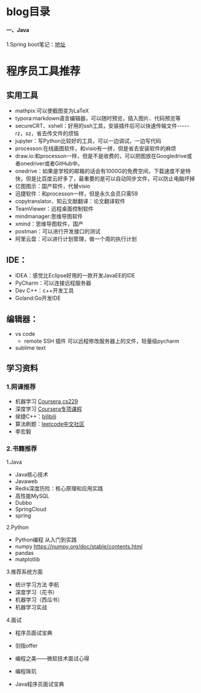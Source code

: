 # blog目录
####  一、Java

1.Spring boot笔记：[地址](https://github.com/MyXiaoxin/blog/blob/master/Java/SpringBoot.md)

# 程序员工具推荐



## 实用工具

  - mathpix:可以使截图变为LaTeX
  - typora:markdown语言编辑器，可以随时预览，插入图片、代码预览等
  - secureCRT、xshell：好用的ssh工具，安装插件后可以快速传输文件-----rz，sz，省去传文件的烦恼
  - jupyter：写Python比较好的工具，可以一边调试，一边写代码
  - processon:在线画图软件，和visio有一拼，但是省去安装软件的麻烦
  - draw.io:和processon一样，但是不是收费的，可以把图放在Googledrive或者onedriver或者GitHub中。
  - onedrive：如果是学校的邮箱的话会有1000G的免费空间，下载速度不是特快，但是比百度云好多了，最重要的是可以自动同步文件，可以防止电脑坏掉
  - 亿图图示：国产软件，代替visio
  - 迅捷软件：和processon一样，但是永久会员只需59
  - copytranslator、知云文献翻译：论文翻译软件
  - TeamViewer：远程桌面控制软件
  - mindmanager:思维导图软件
  - xmind：思维导图软件，国产
  - postman：可以进行开发接口的测试
  - 阿里云盘：可以进行计划管理，做一个周的执行计划

## IDE：

- IDEA：感觉比Eclipse好用的一款开发JavaEE的IDE
- PyCharm：可以连接远程服务器
- Dev C++：c++开发工具
- Goland:Go开发IDE

## 编辑器：

- vs code
  - remote SSH 插件        可以远程修改服务器上的文件，轻量级pycharm
- sublime text

## 学习资料

### 1.网课推荐

  - 机器学习   [Coursera  cs229](https://study.163.com/course/courseMain.htm?courseId=1004570029)
  - 深度学习   [Coursera专项课程](https://mooc.study.163.com/smartSpec/detail/1001319001.htm)
  - 侯捷C++：[bilibili](https://www.bilibili.com/video/av19038490/)
  - 算法刷题：[leetcode中文社区](https://leetcode-cn.com/)
  - 李宏毅

### 2.书籍推荐

1.Java

- Java核心技术
- Javaweb
- Redis深度历险：核心原理和应用实践
- 高性能MySQL
- Dubbo
- SpringCloud
- spring

2.Python

- Python编程 从入门到实践
- numpy https://numpy.org/doc/stable/contents.html
- pandas 
- matplotlib

3.推荐系统方面

- 统计学习方法  李航
- 深度学习（花书）
- 机器学习（西瓜书）
- 机器学习实战

4.面试

- 程序员面试宝典

- 剑指offer

- 编程之美——微软技术面试心得

- 编程珠玑

- Java程序员面试宝典

  